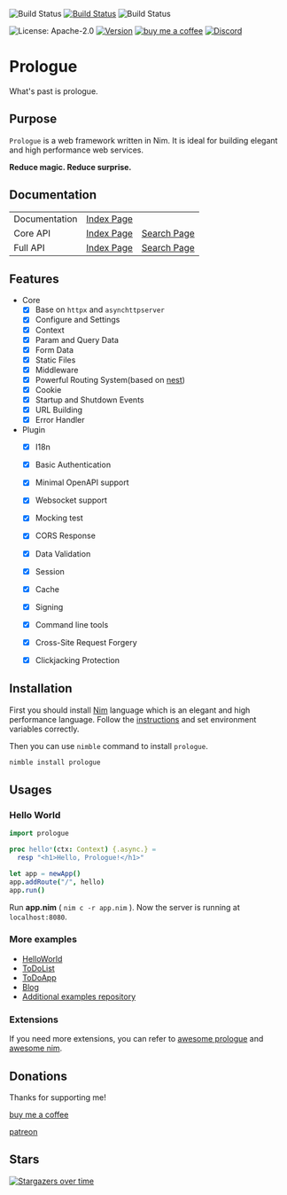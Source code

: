 ![Build Status](https://github.com/planety/prologue/workflows/Test%20Prologue/badge.svg)
[![Build Status](https://dev.azure.com/xzsflywind/xlsx/_apis/build/status/planety.prologue?branchName=devel)](https://dev.azure.com/xzsflywind/xlsx/_build/latest?definitionId=4&branchName=devel)
![Build Status](https://travis-ci.org/planety/prologue.svg?branch=devel)

![License: Apache-2.0](https://img.shields.io/github/license/planety/prologue)
[![Version](https://img.shields.io/github/v/release/planety/prologue?include_prereleases)](https://github.com/planety/prologue/releases)
[![buy me a coffee](https://img.shields.io/badge/donate-buy%20me%20a%20coffee-orange.svg)](https://github.com/planety/prologue#donations)
[![Discord](https://img.shields.io/discord/718010516034945045?label=Discord&logo=discord&logoColor=white)](https://discord.gg/e2dB4WT)

# Prologue

What's past is prologue.

## Purpose

`Prologue` is a web framework written in Nim.
It is ideal for building elegant and high performance web services.

**Reduce magic. Reduce surprise.**

## Documentation

<table class="tg">
<tbody>
  <tr>
    <td class="tg-0pky">Documentation</td>
    <td class="tg-c3ow" text-align="center" colspan="2"><a href="https://planety.github.io/prologue" target="_blank" rel="noopener noreferrer">Index Page</a></td>
  </tr>
  <tr>
    <td class="tg-c3ow">Core API</td>
    <td class="tg-0pky"><a href="https://planety.github.io/prologue/coreapi/theindex.html" target="_blank" rel="noopener noreferrer">Index Page</a></td>
    <td class="tg-0pky"><a href="https://planety.github.io/prologue/coreapi/application.html" target="_blank" rel="noopener noreferrer">Search Page</a></td>
  </tr>
  <tr>
    <td class="tg-c3ow">Full API</td>
    <td class="tg-0pky"><a href="https://planety.github.io/prologue/plugin/theindex.html" target="_blank" rel="noopener noreferrer">Index Page</a></td>
    <td class="tg-0pky"><a href="https://planety.github.io/prologue/plugin/index.html" target="_blank" rel="noopener noreferrer">Search Page</a></td>
  </tr>
</tbody>
</table>

## Features

- Core
  - [x] Base on `httpx` and `asynchttpserver`
  - [x] Configure and Settings
  - [x] Context
  - [x] Param and Query Data
  - [x] Form Data
  - [x] Static Files
  - [x] Middleware
  - [x] Powerful Routing System(based on [nest](https://github.com/kedean/nest))
  - [x] Cookie
  - [x] Startup and Shutdown Events
  - [x] URL Building
  - [x] Error Handler

- Plugin
  - [x] I18n
  - [x] Basic Authentication
  - [x] Minimal OpenAPI support
  - [x] Websocket support
  - [x] Mocking test
  - [x] CORS Response
  - [x] Data Validation
  - [x] Session
  - [x] Cache
  - [x] Signing
  - [x] Command line tools
  - [x] Cross-Site Request Forgery
  - [x] Clickjacking Protection


## Installation

First you should install [Nim](https://nim-lang.org/) language which is an elegant and high performance language. Follow the [instructions](https://nim-lang.org/install.html) and set environment variables correctly.

Then you can use `nimble` command to install `prologue`.

```bash
nimble install prologue
```

## Usages

### Hello World

```nim
import prologue

proc hello*(ctx: Context) {.async.} =
  resp "<h1>Hello, Prologue!</h1>"

let app = newApp()
app.addRoute("/", hello)
app.run()
```

Run **app.nim** ( `nim c -r app.nim` ). Now the server is running at `localhost:8080`.

### More examples
- [HelloWorld](https://github.com/planety/prologue/tree/devel/examples/helloworld)
- [ToDoList](https://github.com/planety/prologue/tree/devel/examples/todolist)
- [ToDoApp](https://github.com/planety/prologue/tree/devel/examples/todoapp)
- [Blog](https://github.com/planety/prologue/tree/devel/examples/blog)
- [Additional examples repository](https://github.com/planety/prologue-examples)

### Extensions

If you need more extensions, you can refer to [awesome prologue](https://github.com/planety/awesome-prologue) and [awesome nim](https://github.com/xflywind/awesome-nim#web).


## Donations

Thanks for supporting me!

[buy me a coffee](https://www.buymeacoffee.com/flywind)

[patreon](https://www.patreon.com/flywind)


## Stars
[![Stargazers over time](https://starchart.cc/planety/prologue.svg)](https://starchart.cc/planety/prologue)
